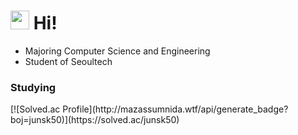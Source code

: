 <h1><img src="https://emojis.slackmojis.com/emojis/images/1531849430/4246/blob-sunglasses.gif?1531849430" width="30"/> Hi!</h1>


- Majoring Computer Science and Engineering
- Student of Seoultech

<h3>Studying</h3>
<p>

</p>
[![Solved.ac Profile](http://mazassumnida.wtf/api/generate_badge?boj=junsk50)](https://solved.ac/junsk50)



